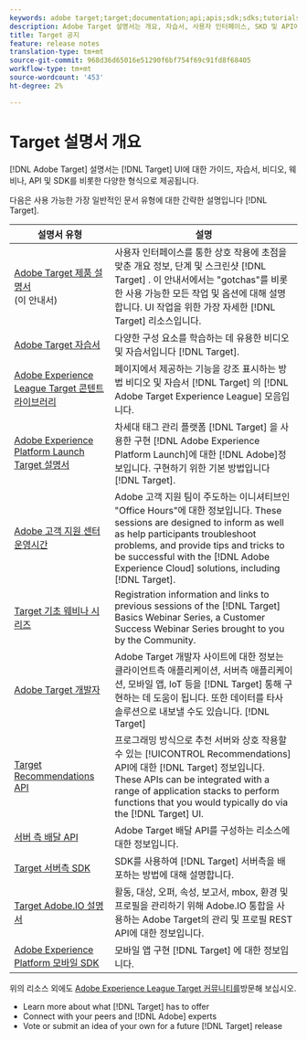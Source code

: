 ```yaml
---
keywords: adobe target;target;documentation;api;apis;sdk;sdks;tutorials;doc;documentation
description: Adobe Target 설명서는 개요, 자습서, 사용자 인터페이스, SKD 및 API에 대한 안내선 등 다양한 형식으로 제공됩니다.
title: Target 공지
feature: release notes
translation-type: tm+mt
source-git-commit: 968d36d65016e51290f6bf754f69c91fd8f68405
workflow-type: tm+mt
source-wordcount: '453'
ht-degree: 2%

---
```



# Target 설명서 개요

[!DNL Adobe Target] 설명서는 [!DNL Target] UI에 대한 가이드, 자습서, 비디오, 웨비나, API 및 SDK를 비롯한 다양한 형식으로 제공됩니다.

다음은 사용 가능한 가장 일반적인 문서 유형에 대한 간략한 설명입니다 [!DNL Target].

| 설명서 유형 | 설명 |
| --- | --- |
| [Adobe Target 제품 설명서](/help/target-home.md)<br>(이 안내서) | 사용자 인터페이스를 통한 상호 작용에 초점을 맞춘 개요 정보, 단계 및 스크린샷 [!DNL Target] . 이 안내서에서는 &quot;gotchas&quot;를 비롯한 사용 가능한 모든 작업 및 옵션에 대해 설명합니다. UI 작업을 위한 가장 자세한 [!DNL Target] 리소스입니다. |
| [Adobe Target 자습서](https://experienceleague.adobe.com/docs/target-learn/tutorials/overview.html) | 다양한 구성 요소를 학습하는 데 유용한 비디오 및 자습서입니다 [!DNL Target]. |
| [Adobe Experience League Target 콘텐트 라이브러리](https://guided.adobe.com/#recommended/solutions/target) | 페이지에서 제공하는 기능을 강조 표시하는 방법 비디오 및 자습서 [!DNL Target] 의 [!DNL Adobe Target Experience League] 모음입니다. |
| [Adobe Experience Platform Launch Target 설명서](/help/c-implementing-target/c-implementing-target-for-client-side-web/how-to-deployatjs/cmp-implementing-target-using-adobe-launch.md) | 차세대 태그 관리 플랫폼 [!DNL Target] 을 사용한 구현 [!DNL Adobe Experience Platform Launch]에 대한 [!DNL Adobe]정보입니다. 구현하기 위한 기본 방법입니다 [!DNL Target]. |
| [Adobe 고객 지원 센터 운영시간](/help/cmp-resources-and-contact-information.md#concept_58EA30379D3B48C4848BA2A8C464A5B7) | Adobe 고객 지원 팀이 주도하는 이니셔티브인 &quot;Office Hours&quot;에 대한 정보입니다. These sessions are designed to inform as well as help participants troubleshoot problems, and provide tips and tricks to be successful with the [!DNL Adobe Experience Cloud] solutions, including [!DNL Target]. |
| [Target 기초 웨비나 시리즈](https://landing.adobe.com/acs/2018/na/adobe-target/registration.html) | Registration information and links to previous sessions of the [!DNL Target] Basics Webinar Series, a Customer Success Webinar Series brought to you by the Community. |
| [Adobe Target 개발자](http://developers.adobetarget.com/) | Adobe Target 개발자 사이트에 대한 정보는 클라이언트측 애플리케이션, 서버측 애플리케이션, 모바일 앱, IoT 등을 [!DNL Target] 통해 구현하는 데 도움이 됩니다. 또한 데이터를 타사 솔루션으로 내보낼 수도 있습니다. [!DNL Target] |
| [Target Recommendations API](https://developers.adobetarget.com/api/recommendations/) | 프로그래밍 방식으로 추천 서버와 상호 작용할 수 있는 [!UICONTROL Recommendations] API에 대한 [!DNL Target] 정보입니다. These APIs can be integrated with a range of application stacks to perform functions that you would typically do via the [!DNL Target] UI. |
| [서버 측 배달 API](https://developers.adobetarget.com/api/delivery-api/) | Adobe Target 배달 API를 구성하는 리소스에 대한 정보입니다. |
| [Target 서버측 SDK](https://adobetarget-sdks.gitbook.io/docs/) | SDK를 사용하여 [!DNL Target] 서버측을 배포하는 방법에 대해 설명합니다. |
| [Target Adobe.IO 설명서](http://developers.adobetarget.com/api/#introduction) | 활동, 대상, 오퍼, 속성, 보고서, mbox, 환경 및 프로필을 관리하기 위해 Adobe.IO 통합을 사용하는 Adobe Target의 관리 및 프로필 REST API에 대한 정보입니다. |
| [Adobe Experience Platform 모바일 SDK](https://aep-sdks.gitbook.io/docs/using-mobile-extensions/adobe-target) | 모바일 앱 구현 [!DNL Target] 에 대한 정보입니다. |

위의 리소스 외에도 [Adobe Experience League Target 커뮤니티를](https://experienceleaguecommunities.adobe.com/t5/adobe-target/ct-p/adobe-target-community)방문해 보십시오.

* Learn more about what [!DNL Target] has to offer
* Connect with your peers and [!DNL Adobe] experts
* Vote or submit an idea of your own for a future [!DNL Target] release